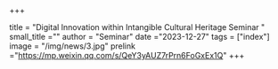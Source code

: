 +++

title = "Digital Innovation within Intangible Cultural Heritage Seminar "
small_title =""
author = "Seminar"
date ="2023-12-27"
tags = ["index"]
image =  "/img/news/3.jpg"
prelink ="https://mp.weixin.qq.com/s/QeY3yAUZ7rPrn6FoGxEx1Q"
+++

